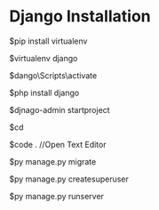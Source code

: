 # Django Installation

$pip install virtualenv

$virtualenv django

$dango\Scripts\activate

$php install django

$djnago-admin startproject <name>

$cd <name>

$code . //Open Text Editor

$py manage.py migrate

$py manage.py createsuperuser

$py manage.py runserver
